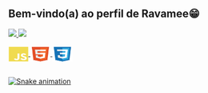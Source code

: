 
## Bem-vindo(a) ao perfil de Ravamee😁

 <div>
   <a href="https://github.com/Ravamee">
   <img height="180em" src="https://github-readme-stats.vercel.app/api?username=Ravamee&show_icons=true&theme=tokyonight&include_all_commits=true&count_private=true"/>
   <img height="180em" src="https://github-readme-stats.vercel.app/api/top-langs/?username=Ravamee&layout=compact&langs_count=6&theme=tokyonight"/>

</div>
<div style="display: inline_block"><br>
  <img align="center" alt="Js" height="30" width="40" src="https://raw.githubusercontent.com/devicons/devicon/master/icons/javascript/javascript-plain.svg">
  <img align="center" alt="HTML" height="30" width="40" src="https://raw.githubusercontent.com/devicons/devicon/master/icons/html5/html5-original.svg">
  <img align="center" alt="CSS" height="30" width="40" src="https://raw.githubusercontent.com/devicons/devicon/master/icons/css3/css3-original.svg">
</div>
 
 <br>
 

 
<div> 
 

 
  ![Snake animation](https://github.com/Ravamee/Ravamee/blob/output/github-contribution-grid-snake.svg)

</div>
